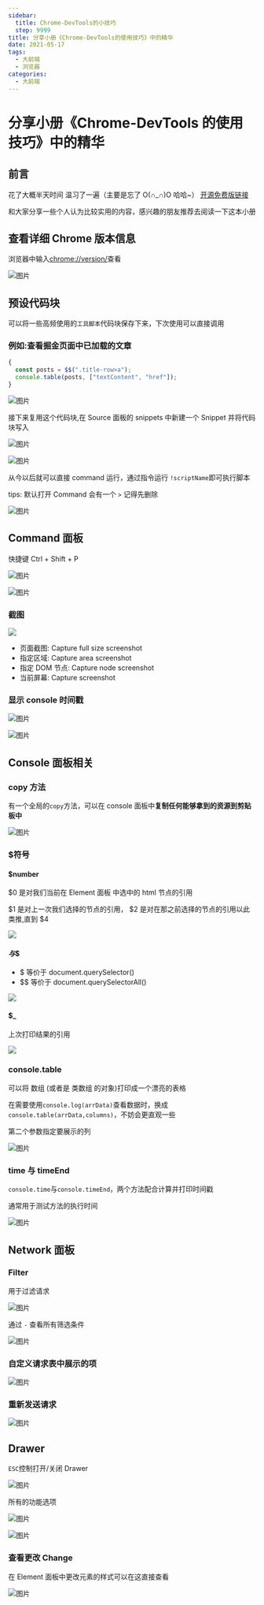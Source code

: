 ```yaml
---
sidebar:
  title: Chrome-DevTools的小技巧
  step: 9999
title: 分享小册《Chrome-DevTools的使用技巧》中的精华
date: 2021-05-17
tags:
  - 大前端
  - 浏览器
categories:
  - 大前端
---
```


# 分享小册《Chrome-DevTools 的使用技巧》中的精华

## 前言

花了大概半天时间 温习了一遍（主要是忘了 O(∩_∩)O 哈哈~） [开源免费版链接](https://www.frontendwingman.com/Chrome/)

和大家分享一些个人认为比较实用的内容，感兴趣的朋友推荐去阅读一下这本小册

## 查看详细 Chrome 版本信息

浏览器中输入[chrome://version/](chrome://version/)查看

![图片](https://img.cdn.sugarat.top/mdImg/MTYyMTI0MDM4NTEyMw==621240385123)

## 预设代码块

可以将一些高频使用的`工具脚本`代码块保存下来，下次使用可以直接调用

### 例如:查看掘金页面中已加载的文章

```js
{
  const posts = $$(".title-row>a");
  console.table(posts, ["textContent", "href"]);
}
```

![图片](https://img.cdn.sugarat.top/mdImg/MTYyMTI0MjcyNjA4Mw==621242726083)

接下来复用这个代码块,在 Source 面板的 snippets 中新建一个 Snippet 并将代码块写入

![图片](https://img.cdn.sugarat.top/mdImg/MTYxNzc5ODI4Mzc2Nw==617798283767)

![图片](https://img.cdn.sugarat.top/mdImg/MTYyMTI0Mjk1MzAzMw==621242953033)

从今以后就可以直接 command 运行，通过指令运行 `!scriptName`即可执行脚本

tips: 默认打开 Command 会有一个 `>` 记得先删除

![图片](https://img.cdn.sugarat.top/mdImg/MTYyMTI0MzAyODY3Mg==621243028672)

## Command 面板

快捷键 Ctrl + Shift + P

![图片](https://img.cdn.sugarat.top/mdImg/MTYyMTI0MTgxODMyMw==621241818324)

![图片](https://img.cdn.sugarat.top/mdImg/MTYyMTI0MTg0NzMxNA==621241847314)

### 截图

![](https://img.cdn.sugarat.top/mdImg/MTYxNzc5NzM3MzkzMg==617797373932)

- 页面截图: Capture full size screenshot
- 指定区域: Capture area screenshot
- 指定 DOM 节点: Capture node screenshot
- 当前屏幕: Capture screenshot

### 显示 console 时间戳

![图片](https://img.cdn.sugarat.top/mdImg/MTYyMTI0MjAxMzgwNQ==621242013805)

![图片](https://img.cdn.sugarat.top/mdImg/MTYyMTI0MjA0NDg0MA==621242044840)

## Console 面板相关

### copy 方法

有一个全局的`copy`方法，可以在 console 面板中**复制任何能够拿到的资源到剪贴板中**

![图片](https://img.cdn.sugarat.top/mdImg/MTYyMTI0MDc2NjkzMQ==621240766931)

### $符号

#### $number

$0 是对我们当前在 Element 面板 中选中的 html 节点的引用

$1 是对上一次我们选择的节点的引用， $2 是对在那之前选择的节点的引用以此类推,直到 $4

![](https://img.cdn.sugarat.top/mdImg/MTYxNzc5OTMzNTA4MQ==617799335081)

#### $与$$

- $ 等价于 document.querySelector()
- \$$ 等价于 document.querySelectorAll()

![](https://img.cdn.sugarat.top/mdImg/MTYxNzc5OTUxNzIwNw==617799517207)

#### $\_

上次打印结果的引用

![](https://img.cdn.sugarat.top/mdImg/MTYxNzc5OTc2NjQ4Ng==617799766486)

### console.table

可以将 数组 (或者是 类数组 的对象)打印成一个漂亮的表格

在需要使用`console.log(arrData)`查看数据时，换成`console.table(arrData,columns)`，不妨会更直观一些

第二个参数指定要展示的列

![图片](https://img.cdn.sugarat.top/mdImg/MTYyMTI0MTQzNzg0NQ==621241437845)

### time 与 timeEnd

`console.time`与`console.timeEnd`，两个方法配合计算并打印时间戳

通常用于测试方法的执行时间

![图片](https://img.cdn.sugarat.top/mdImg/MTYyMTI0MTY3NDgxNg==621241674816)

## Network 面板

### Filter

用于过滤请求

![图片](https://img.cdn.sugarat.top/mdImg/MTYxNzgwNDk3NzgyNg==617804977826)

通过 `-` 查看所有筛选条件

![图片](https://img.cdn.sugarat.top/mdImg/MTYxNzgwNTA3MDc3Ng==617805070776)

### 自定义请求表中展示的项

![图片](https://img.cdn.sugarat.top/mdImg/MTYyMTIxODY5Mzc4Mw==621218693783)

### 重新发送请求

![图片](https://img.cdn.sugarat.top/mdImg/MTYyMTIxODc3NTE2MQ==621218775161)

## Drawer

`ESC`控制打开/关闭 Drawer

![图片](https://img.cdn.sugarat.top/mdImg/MTYyMTIyMDg1NTk2NQ==621220855965)

所有的功能选项

![图片](https://img.cdn.sugarat.top/mdImg/MTYyMTIyMDk3MDc4NQ==621220970786)

![图片](https://img.cdn.sugarat.top/mdImg/MTYyMTIyMDkxOTIxNg==621220919216)

### 查看更改 Change

在 Element 面板中更改元素的样式可以在这直接查看

![图片](https://img.cdn.sugarat.top/mdImg/MTYyMTIyNDQxMjE4OQ==621224412189)
